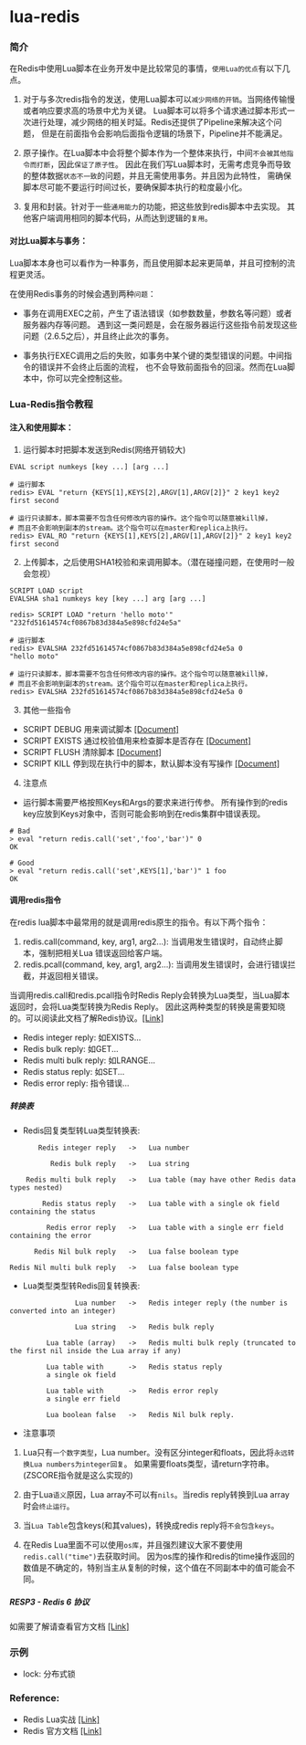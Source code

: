 # lua-redis

### 简介
在Redis中使用Lua脚本在业务开发中是比较常见的事情，`使用Lua的优点`有以下几点。

1. 对于与多次redis指令的发送，使用Lua脚本可以`减少网络的开销`。当网络传输慢或者响应要求高的场景中尤为关键。
Lua脚本可以将多个请求通过脚本形式一次进行处理，减少网络的相关时延。Redis还提供了Pipeline来解决这个问题，
   但是在前面指令会影响后面指令逻辑的场景下，Pipeline并不能满足。
   
2. 原子操作。在Lua脚本中会将整个脚本作为一个整体来执行，中间`不会被其他指令而打断`，因此`保证了原子性`。
因此在我们写Lua脚本时，无需考虑竞争而导致的整体数据`状态不一致`的问题，并且无需使用事务。并且因为此特性，
   需确保脚本尽可能不要运行时间过长，要确保脚本执行的粒度最小化。
   
3. 复用和封装。针对于一些`通用能力`的功能，把这些放到redis脚本中去实现。
其他客户端调用相同的脚本代码，从而达到逻辑的`复用`。
   
#### 对比Lua脚本与事务：

Lua脚本本身也可以看作为一种事务，而且使用脚本起来更简单，并且可控制的流程更灵活。

在使用Redis事务的时候会遇到两种`问题`：

* 事务在调用EXEC之前，产生了语法错误（如参数数量，参数名等问题）或者服务器内存等问题。
遇到这一类问题是，会在服务器运行这些指令前发现这些问题（2.6.5之后），并且终止此次的事务。
  
* 事务执行EXEC调用之后的失败，如事务中某个键的类型错误的问题。中间指令的错误并不会终止后面的流程，
  也不会导致前面指令的回滚。然而在Lua脚本中，你可以完全控制这些。

### Lua-Redis指令教程

#### 注入和使用脚本：
1. 运行脚本时把脚本发送到Redis(网络开销较大)
````shell
EVAL script numkeys [key ...] [arg ...]

# 运行脚本
redis> EVAL "return {KEYS[1],KEYS[2],ARGV[1],ARGV[2]}" 2 key1 key2 first second

# 运行只读脚本，脚本需要不包含任何修改内容的操作。这个指令可以随意被kill掉，
# 而且不会影响到副本的stream。这个指令可以在master和replica上执行。
redis> EVAL_RO "return {KEYS[1],KEYS[2],ARGV[1],ARGV[2]}" 2 key1 key2 first second
````

2. 上传脚本，之后使用SHA1校验和来调用脚本。（潜在碰撞问题，在使用时一般会忽视）
````shell
SCRIPT LOAD script
EVALSHA sha1 numkeys key [key ...] arg [arg ...]

redis> SCRIPT LOAD "return 'hello moto'"
"232fd51614574cf0867b83d384a5e898cfd24e5a"

# 运行脚本
redis> EVALSHA 232fd51614574cf0867b83d384a5e898cfd24e5a 0
"hello moto"

# 运行只读脚本，脚本需要不包含任何修改内容的操作。这个指令可以随意被kill掉，
# 而且不会影响到副本的stream。这个指令可以在master和replica上执行。
redis> EVALSHA 232fd51614574cf0867b83d384a5e898cfd24e5a 0
````

3. 其他一些指令
* SCRIPT DEBUG 用来调试脚本 [[Document]](https://redis.io/commands/script-debug)
* SCRIPT EXISTS 通过校验值用来检查脚本是否存在 [[Document]](https://redis.io/commands/script-exists)
* SCRIPT FLUSH 清除脚本 [[Document]](https://redis.io/commands/script-flush)
* SCRIPT KILL 停到现在执行中的脚本，默认脚本没有写操作 [[Document]](https://redis.io/commands/script-kill)

4. 注意点
- 运行脚本需要严格按照Keys和Args的要求来进行传参。
  所有操作到的redis key应放到Keys对象中，否则可能会影响到在redis集群中错误表现。
````shell
# Bad
> eval "return redis.call('set','foo','bar')" 0
OK

# Good
> eval "return redis.call('set',KEYS[1],'bar')" 1 foo
OK
````

#### 调用redis指令
在redis lua脚本中最常用的就是调用redis原生的指令。有以下两个指令：
1. redis.call(command, key, arg1, arg2...): 当调用发生错误时，自动终止脚本，强制把相关Lua 错误返回给客户端。
2. redis.pcall(command, key, arg1, arg2...): 当调用发生错误时，会进行错误拦截，并返回相关错误。

当调用redis.call和redis.pcall指令时Redis Reply会转换为Lua类型，当Lua脚本返回时，会将Lua类型转换为Redis Reply。
因此这两种类型的转换是需要知晓的。可以阅读此文档了解Redis协议。[[Link]](http://redisdoc.com/topic/protocol.html)

* Redis integer reply: 如EXISTS...
* Redis bulk reply: 如GET...
* Redis multi bulk reply: 如LRANGE...
* Redis status reply: 如SET...
* Redis error reply: 指令错误...

##### 转换表
* Redis回复类型转Lua类型转换表:
```` 
       Redis integer reply   ->   Lua number

          Redis bulk reply   ->   Lua string

    Redis multi bulk reply   ->   Lua table (may have other Redis data types nested)

        Redis status reply   ->   Lua table with a single ok field containing the status

         Redis error reply   ->   Lua table with a single err field containing the error

      Redis Nil bulk reply   ->   Lua false boolean type

Redis Nil multi bulk reply   ->   Lua false boolean type
````

* Lua类型类型转Redis回复转换表:
````
                Lua number   ->   Redis integer reply (the number is converted into an integer)

                Lua string   ->   Redis bulk reply

         Lua table (array)   ->   Redis multi bulk reply (truncated to the first nil inside the Lua array if any)

         Lua table with      ->   Redis status reply
         a single ok field

         Lua table with      ->   Redis error reply
         a single err field

         Lua boolean false   ->   Redis Nil bulk reply.
````
* 注意事项

1. Lua只有`一个数字类型`，Lua number。没有区分integer和floats，因此将`永远转换Lua numbers为integer回复`。
如果需要floats类型，请return字符串。(ZSCORE指令就是这么实现的)

2. 由于Lua`语义`原因，Lua array不可以有`nils`。当redis reply转换到Lua array时会`终止运行`。

3. 当`Lua Table`包含keys(和其values)，转换成redis reply将`不会包含keys`。

4. 在Redis Lua里面不可以使用`os库`，并且强烈建议大家不要使用`redis.call("time")`去获取时间。
因为os库的操作和redis的time操作返回的数值是不确定的，特别当主从复制的时候，这个值在不同副本中的值可能会不同。


##### RESP3 - Redis 6 协议
如需要了解请查看官方文档 [[Link]](https://redis.io/commands/eval)

### 示例
* lock: 分布式锁


### Reference:

* Redis Lua实战 [[Link]](https://www.jianshu.com/p/366d1b4f0d13)
* Redis 官方文档 [[Link]](https://redis.io/commands/eval)